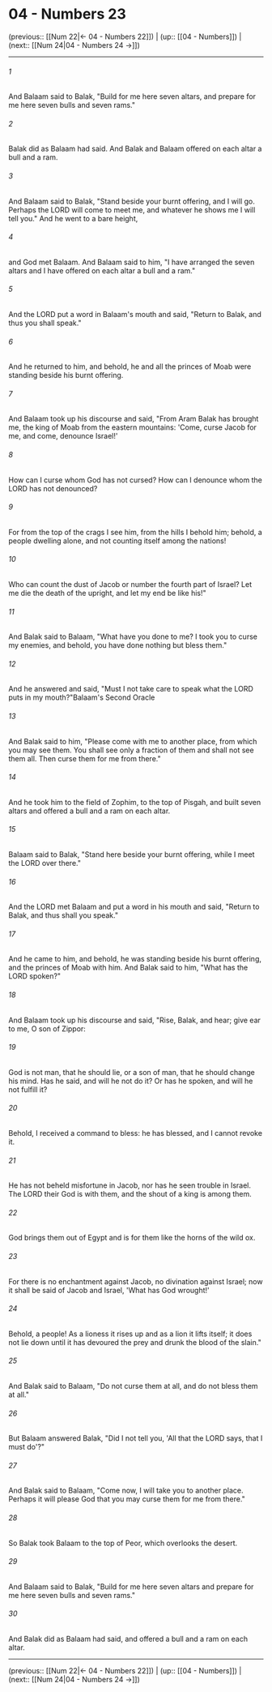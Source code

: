 # 04 - Numbers 23

(previous:: [[Num 22|← 04 - Numbers 22]]) | (up:: [[04 - Numbers]]) | (next:: [[Num 24|04 - Numbers 24 →]])

***


###### 1 
And Balaam said to Balak, "Build for me here seven altars, and prepare for me here seven bulls and seven rams." 

###### 2 
Balak did as Balaam had said. And Balak and Balaam offered on each altar a bull and a ram. 

###### 3 
And Balaam said to Balak, "Stand beside your burnt offering, and I will go. Perhaps the LORD will come to meet me, and whatever he shows me I will tell you." And he went to a bare height, 

###### 4 
and God met Balaam. And Balaam said to him, "I have arranged the seven altars and I have offered on each altar a bull and a ram." 

###### 5 
And the LORD put a word in Balaam's mouth and said, "Return to Balak, and thus you shall speak." 

###### 6 
And he returned to him, and behold, he and all the princes of Moab were standing beside his burnt offering. 

###### 7 
And Balaam took up his discourse and said, "From Aram Balak has brought me, the king of Moab from the eastern mountains: 'Come, curse Jacob for me, and come, denounce Israel!' 

###### 8 
How can I curse whom God has not cursed? How can I denounce whom the LORD has not denounced? 

###### 9 
For from the top of the crags I see him, from the hills I behold him; behold, a people dwelling alone, and not counting itself among the nations! 

###### 10 
Who can count the dust of Jacob or number the fourth part of Israel? Let me die the death of the upright, and let my end be like his!" 

###### 11 
And Balak said to Balaam, "What have you done to me? I took you to curse my enemies, and behold, you have done nothing but bless them." 

###### 12 
And he answered and said, "Must I not take care to speak what the LORD puts in my mouth?"Balaam's Second Oracle 

###### 13 
And Balak said to him, "Please come with me to another place, from which you may see them. You shall see only a fraction of them and shall not see them all. Then curse them for me from there." 

###### 14 
And he took him to the field of Zophim, to the top of Pisgah, and built seven altars and offered a bull and a ram on each altar. 

###### 15 
Balaam said to Balak, "Stand here beside your burnt offering, while I meet the LORD over there." 

###### 16 
And the LORD met Balaam and put a word in his mouth and said, "Return to Balak, and thus shall you speak." 

###### 17 
And he came to him, and behold, he was standing beside his burnt offering, and the princes of Moab with him. And Balak said to him, "What has the LORD spoken?" 

###### 18 
And Balaam took up his discourse and said, "Rise, Balak, and hear; give ear to me, O son of Zippor: 

###### 19 
God is not man, that he should lie, or a son of man, that he should change his mind. Has he said, and will he not do it? Or has he spoken, and will he not fulfill it? 

###### 20 
Behold, I received a command to bless: he has blessed, and I cannot revoke it. 

###### 21 
He has not beheld misfortune in Jacob, nor has he seen trouble in Israel. The LORD their God is with them, and the shout of a king is among them. 

###### 22 
God brings them out of Egypt and is for them like the horns of the wild ox. 

###### 23 
For there is no enchantment against Jacob, no divination against Israel; now it shall be said of Jacob and Israel, 'What has God wrought!' 

###### 24 
Behold, a people! As a lioness it rises up and as a lion it lifts itself; it does not lie down until it has devoured the prey and drunk the blood of the slain." 

###### 25 
And Balak said to Balaam, "Do not curse them at all, and do not bless them at all." 

###### 26 
But Balaam answered Balak, "Did I not tell you, 'All that the LORD says, that I must do'?" 

###### 27 
And Balak said to Balaam, "Come now, I will take you to another place. Perhaps it will please God that you may curse them for me from there." 

###### 28 
So Balak took Balaam to the top of Peor, which overlooks the desert. 

###### 29 
And Balaam said to Balak, "Build for me here seven altars and prepare for me here seven bulls and seven rams." 

###### 30 
And Balak did as Balaam had said, and offered a bull and a ram on each altar.

***

(previous:: [[Num 22|← 04 - Numbers 22]]) | (up:: [[04 - Numbers]]) | (next:: [[Num 24|04 - Numbers 24 →]])
